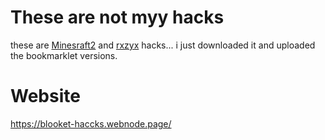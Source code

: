 # These are not myy hacks
these are [Minesraft2](https://github.com/Minesraft2) and [rxzyx](https://github.com/rxzyx) hacks... i just downloaded it  and uploaded the bookmarklet versions.

# Website
https://blooket-haccks.webnode.page/

